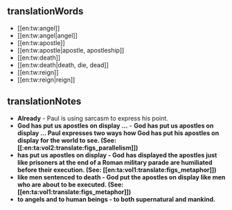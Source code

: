 ## translationWords

* [[en:tw:angel]]
* [[en:tw:angel|angel]]
* [[en:tw:apostle]]
* [[en:tw:apostle|apostle, apostleship]]
* [[en:tw:death]]
* [[en:tw:death|death, die, dead]]
* [[en:tw:reign]]
* [[en:tw:reign|reign]]

## translationNotes

* **Already** - Paul is using sarcasm to express his point.
* **God has put us apostles on display ...** - <b>God has put us apostles on display ...<b> Paul expresses two ways how God has put his apostles on display for the world to see. (See: [[:en:ta:vol2:translate:figs_parallelism]])
* **has put us apostles on display** - God has displayed the apostles just like prisoners at the end of a  Roman military parade are humiliated before their execution. (See: [[en:ta:vol1:translate:figs_metaphor]])
* **like men sentenced to death** - God put the apostles on display like men who are about to be executed. (See: [[en:ta:vol1:translate:figs_metaphor]])
* **to angels and to human beings** - to both supernatural and mankind.
